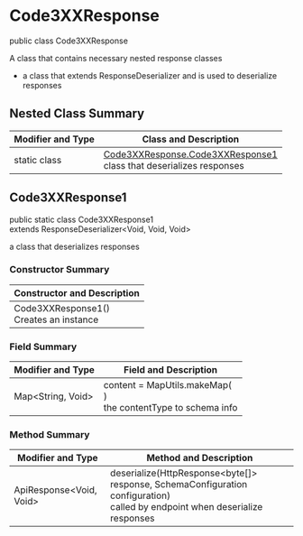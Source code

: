 # Code3XXResponse

public class Code3XXResponse

A class that contains necessary nested response classes
- a class that extends ResponseDeserializer and is used to deserialize responses

## Nested Class Summary
| Modifier and Type | Class and Description |
| ----------------- | --------------------- |
| static class | [Code3XXResponse.Code3XXResponse1](#code3xxresponse1)<br>class that deserializes responses |

## Code3XXResponse1
public static class Code3XXResponse1<br>
extends ResponseDeserializer<Void, Void, Void>

a class that deserializes responses

### Constructor Summary
| Constructor and Description |
| --------------------------- |
| Code3XXResponse1()<br>Creates an instance |

### Field Summary
| Modifier and Type | Field and Description |
| ----------------- | --------------------- |
| Map<String, Void> | content =  MapUtils.makeMap(<br>)<br>the contentType to schema info |

### Method Summary
| Modifier and Type | Method and Description |
| ----------------- | ---------------------- |
| ApiResponse<Void, Void> | deserialize(HttpResponse<byte[]> response, SchemaConfiguration configuration)<br>called by endpoint when deserialize responses |
